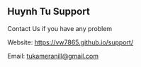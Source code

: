 ##   Huynh Tu Support

  Contact Us if you have any problem
  
   Website: https://vw7865.github.io/support/
   
   Email: tukameranill@gmail.com
